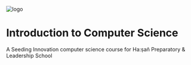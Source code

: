 ![logo](/Users/simon/Documents/GitHub/introduction-to-computer-science/assets/logo.png)

# Introduction to Computer Science

A Seeding Innovation computer science course for Ha:ṣañ Preparatory & Leadership School
